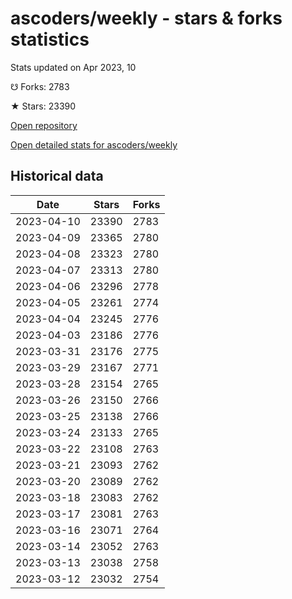 # ascoders/weekly - stars & forks statistics

Stats updated on Apr 2023, 10

☋ Forks: 2783

★ Stars: 23390

[Open repository](https://github.com/ascoders/weekly)

[Open detailed stats for ascoders/weekly](https://reviewgithub.com/rep/ascoders/weekly)

## Historical data
| Date | Stars | Forks |
|------|-------|-------|
| 2023-04-10 | 23390 | 2783 | 
| 2023-04-09 | 23365 | 2780 | 
| 2023-04-08 | 23323 | 2780 | 
| 2023-04-07 | 23313 | 2780 | 
| 2023-04-06 | 23296 | 2778 | 
| 2023-04-05 | 23261 | 2774 | 
| 2023-04-04 | 23245 | 2776 | 
| 2023-04-03 | 23186 | 2776 | 
| 2023-03-31 | 23176 | 2775 | 
| 2023-03-29 | 23167 | 2771 | 
| 2023-03-28 | 23154 | 2765 | 
| 2023-03-26 | 23150 | 2766 | 
| 2023-03-25 | 23138 | 2766 | 
| 2023-03-24 | 23133 | 2765 | 
| 2023-03-22 | 23108 | 2763 | 
| 2023-03-21 | 23093 | 2762 | 
| 2023-03-20 | 23089 | 2762 | 
| 2023-03-18 | 23083 | 2762 | 
| 2023-03-17 | 23081 | 2763 | 
| 2023-03-16 | 23071 | 2764 | 
| 2023-03-14 | 23052 | 2763 | 
| 2023-03-13 | 23038 | 2758 | 
| 2023-03-12 | 23032 | 2754 | 

